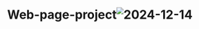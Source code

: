 # Web-page-project![2024-12-14](https://github.com/user-attachments/assets/e54b9828-9ca5-4b78-ac4b-533d56adcb4b)
